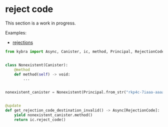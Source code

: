 # reject code

This section is a work in progress.

Examples:

-   [rejections](https://github.com/demergent-labs/kybra/tree/main/examples/rejections)

```python
from kybra import Async, Canister, ic, method, Principal, RejectionCode, update, void


class Nonexistent(Canister):
    @method
    def method(self) -> void:
        ...


nonexistent_canister = Nonexistent(Principal.from_str("rkp4c-7iaaa-aaaaa-aaaca-cai"))


@update
def get_rejection_code_destination_invalid() -> Async[RejectionCode]:
    yield nonexistent_canister.method()
    return ic.reject_code()
```
